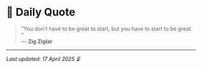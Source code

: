 # 📜 Daily Quote

> "You don't have to be great to start, but you have to start to be great.  "  
> — **Zig Ziglar**

---

_Last updated: 17 April 2025 ⏳_
